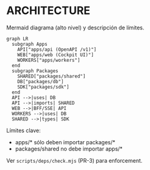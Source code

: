 # ARCHITECTURE

Mermaid diagrama (alto nivel) y descripción de límites.

```mermaid
graph LR
  subgraph Apps
    API["apps/api (OpenAPI /v1)"]
    WEB["apps/web (Cockpit UI)"]
    WORKERS["apps/workers"]
  end
  subgraph Packages
    SHARED["packages/shared"]
    DB["packages/db"]
    SDK["packages/sdk"]
  end
  API -->|uses| DB
  API -->|imports| SHARED
  WEB -->|BFF/SSE| API
  WORKERS -->|uses| DB
  SHARED -->|types| SDK
```

Límites clave:

- apps/* sólo deben importar packages/*
- packages/shared no debe importar apps/*

Ver `scripts/deps/check.mjs` (PR-3) para enforcement.
